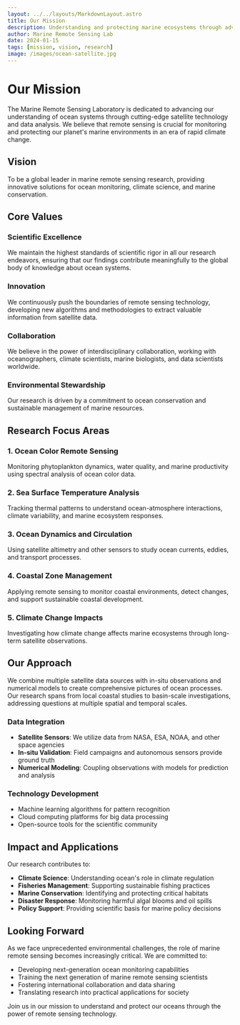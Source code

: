 ```yaml
---
layout: ../../layouts/MarkdownLayout.astro
title: Our Mission
description: Understanding and protecting marine ecosystems through advanced remote sensing technology
author: Marine Remote Sensing Lab
date: 2024-01-15
tags: [mission, vision, research]
image: /images/ocean-satellite.jpg
---
```


# Our Mission

The Marine Remote Sensing Laboratory is dedicated to advancing our understanding of ocean systems through cutting-edge satellite technology and data analysis. We believe that remote sensing is crucial for monitoring and protecting our planet's marine environments in an era of rapid climate change.

## Vision

To be a global leader in marine remote sensing research, providing innovative solutions for ocean monitoring, climate science, and marine conservation.

## Core Values

### Scientific Excellence
We maintain the highest standards of scientific rigor in all our research endeavors, ensuring that our findings contribute meaningfully to the global body of knowledge about ocean systems.

### Innovation
We continuously push the boundaries of remote sensing technology, developing new algorithms and methodologies to extract valuable information from satellite data.

### Collaboration
We believe in the power of interdisciplinary collaboration, working with oceanographers, climate scientists, marine biologists, and data scientists worldwide.

### Environmental Stewardship
Our research is driven by a commitment to ocean conservation and sustainable management of marine resources.

## Research Focus Areas

### 1. Ocean Color Remote Sensing
Monitoring phytoplankton dynamics, water quality, and marine productivity using spectral analysis of ocean color data.

### 2. Sea Surface Temperature Analysis
Tracking thermal patterns to understand ocean-atmosphere interactions, climate variability, and marine ecosystem responses.

### 3. Ocean Dynamics and Circulation
Using satellite altimetry and other sensors to study ocean currents, eddies, and transport processes.

### 4. Coastal Zone Management
Applying remote sensing to monitor coastal environments, detect changes, and support sustainable coastal development.

### 5. Climate Change Impacts
Investigating how climate change affects marine ecosystems through long-term satellite observations.

## Our Approach

We combine multiple satellite data sources with in-situ observations and numerical models to create comprehensive pictures of ocean processes. Our research spans from local coastal studies to basin-scale investigations, addressing questions at multiple spatial and temporal scales.

### Data Integration
- **Satellite Sensors**: We utilize data from NASA, ESA, NOAA, and other space agencies
- **In-situ Validation**: Field campaigns and autonomous sensors provide ground truth
- **Numerical Modeling**: Coupling observations with models for prediction and analysis

### Technology Development
- Machine learning algorithms for pattern recognition
- Cloud computing platforms for big data processing
- Open-source tools for the scientific community

## Impact and Applications

Our research contributes to:
- **Climate Science**: Understanding ocean's role in climate regulation
- **Fisheries Management**: Supporting sustainable fishing practices
- **Marine Conservation**: Identifying and protecting critical habitats
- **Disaster Response**: Monitoring harmful algal blooms and oil spills
- **Policy Support**: Providing scientific basis for marine policy decisions

## Looking Forward

As we face unprecedented environmental challenges, the role of marine remote sensing becomes increasingly critical. We are committed to:
- Developing next-generation ocean monitoring capabilities
- Training the next generation of marine remote sensing scientists
- Fostering international collaboration and data sharing
- Translating research into practical applications for society

Join us in our mission to understand and protect our oceans through the power of remote sensing technology.